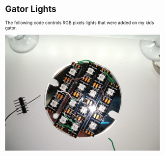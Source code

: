 # Gator Lights
The following code controls RGB pixels lights that were added on my kids gator. 

![alt text](https://github.com/tomcunn/GatorLights/blob/master/IMG_20190418_230540679.jpg "Gator Lights")

